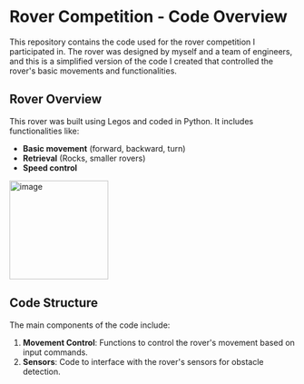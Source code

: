 # **Rover Competition - Code Overview**

This repository contains the code used for the rover competition I participated in. The rover was designed by myself and a team of engineers, and this is a simplified version of the code I created that controlled the rover's basic movements and functionalities.

## **Rover Overview**

This rover was built using Legos and coded in Python. It includes functionalities like:
- **Basic movement** (forward, backward, turn)
- **Retrieval** (Rocks, smaller rovers)
- **Speed control**


<img width="174" alt="image" src="https://github.com/user-attachments/assets/5495c829-f48c-4d29-b25b-4082efa40cc8">

## **Code Structure**
The main components of the code include:

1. **Movement Control**: Functions to control the rover's movement based on input commands.
2. **Sensors**: Code to interface with the rover's sensors for obstacle detection.

